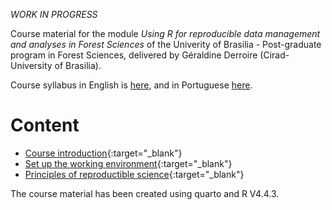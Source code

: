 *WORK IN PROGRESS*

Course material for the module *Using R for reproducible data management and
analyses in Forest Sciences*
of the Univerity of Brasilia - Post-graduate program in Forest Sciences,
delivered by Géraldine Derroire (Cirad-University of Brasilia).

Course syllabus in English is [here](https://geraldinederroire.github.io/Course_R_Forest_Sciences/EFL360457_R_for_Forest_Sciences_2025.pdf),
and in Portuguese [here](https://geraldinederroire.github.io/Course_R_Forest_Sciences/EFL360457_R_para_Ciencias_Florestais_2025.pdf).

# Content

- [Course introduction](https://geraldinederroire.github.io/Course_R_Forest_Sciences){:target="_blank"}
- [Set up the working environment](https://geraldinederroire.github.io/Course_R_Forest_Sciences/0_installing_enviro){:target="_blank"}
- [Principles of reproductible science](https://geraldinederroire.github.io/Course_R_Forest_Sciences/1_reproducible_science){:target="_blank"}

The course material has been created using quarto and R V4.4.3.

<!--

https://geraldinederroire.github.io/Course_R_Forest_Sciences/2_getting_started

https://geraldinederroire.github.io/Course_R_Forest_Sciences/3_manip_data-->
